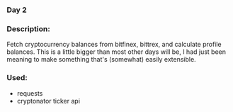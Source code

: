 ### Day 2

### Description:
Fetch cryptocurrency balances from bitfinex, bittrex, and calculate profile balances. This is a little bigger than most other days will be, I had just been meaning to make something that's (somewhat) easily extensible.


### Used:
- requests
- cryptonator ticker api
